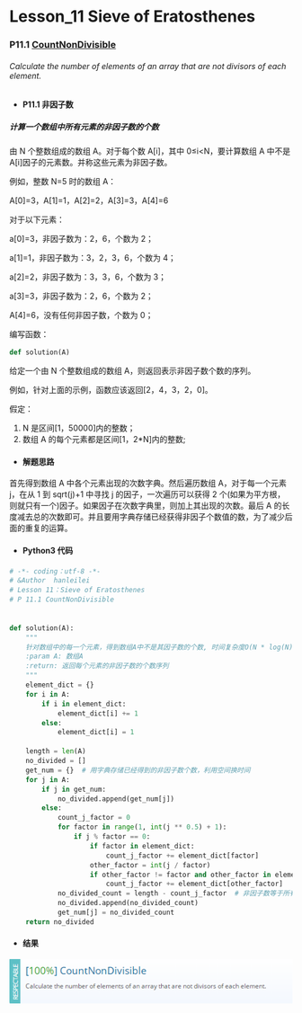 # Lesson_11 Sieve of Eratosthenes

### P11.1 [CountNonDivisible](https://app.codility.com/programmers/lessons/11-sieve_of_eratosthenes/count_non_divisible/)

###### Calculate the number of elements of an array that are not divisors of each element.

- #### P11.1 非因子数

##### 计算一个数组中所有元素的非因子数的个数

由 N 个整数组成的数组 A。对于每个数 A[i]，其中 0≤i<N，要计算数组 A 中不是 A[i]因子的元素数。并称这些元素为非因子数。

例如，整数 N=5 时的数组 A：

A[0]=3，A[1]=1，A[2]=2，A[3]=3，A[4]=6

对于以下元素：

a[0]=3，非因子数为：2，6，个数为 2；

a[1]=1，非因子数为：3，2，3，6，个数为 4；

a[2]=2，非因子数为：3，3，6，个数为 3；

a[3]=3，非因子数为：2，6，个数为 2；

A[4]=6，没有任何非因子数，个数为 0；

编写函数：

```python
def solution(A)
```

给定一个由 N 个整数组成的数组 A，则返回表示非因子数个数的序列。

例如，针对上面的示例，函数应该返回[2，4，3，2，0]。

假定：

1. N 是区间[1，50000]内的整数；
2. 数组 A 的每个元素都是区间[1，2\*N]内的整数;

- #### 解题思路

首先得到数组 A 中各个元素出现的次数字典。然后遍历数组 A，对于每一个元素 j，在从 1 到 sqrt(j)+1 中寻找 j 的因子，一次遍历可以获得 2 个(如果为平方根，则就只有一个)因子。如果因子在次数字典里，则加上其出现的次数。最后 A 的长度减去总的次数即可。并且要用字典存储已经获得非因子个数值的数，为了减少后面的重复的运算。

- #### Python3 代码

```python
# -*- coding：utf-8 -*-
# &Author  hanleilei
# Lesson 11：Sieve of Eratosthenes
# P 11.1 CountNonDivisible


def solution(A):
    """
    针对数组中的每一个元素，得到数组A中不是其因子数的个数, 时间复杂度O(N * log(N))
    :param A: 数组A
    :return: 返回每个元素的非因子数的个数序列
    """
    element_dict = {}
    for i in A:
        if i in element_dict:
            element_dict[i] += 1
        else:
            element_dict[i] = 1

    length = len(A)
    no_divided = []
    get_num = {}  # 用字典存储已经得到的非因子数个数，利用空间换时间
    for j in A:
        if j in get_num:
            no_divided.append(get_num[j])
        else:
            count_j_factor = 0
            for factor in range(1, int(j ** 0.5) + 1):
                if j % factor == 0:
                    if factor in element_dict:
                        count_j_factor += element_dict[factor]
                    other_factor = int(j / factor)
                    if other_factor != factor and other_factor in element_dict:
                        count_j_factor += element_dict[other_factor]
            no_divided_count = length - count_j_factor  # 非因子数等于所有的个数减去因子占的总个数
            no_divided.append(no_divided_count)
            get_num[j] = no_divided_count
    return no_divided
```

- #### 结果

![image](https://github.com/Anfany/Codility-Lessons-By-Python3/blob/master/L11_Sieve%20of%20Eratosthenes/11.1.png)

